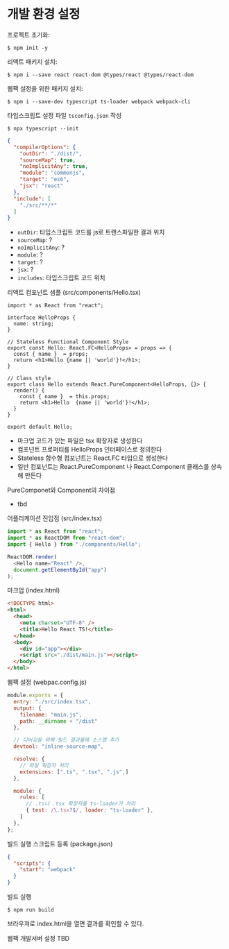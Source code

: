 # 개발 환경 설정

프로젝트 초기화:
```
$ npm init -y
```

리액트 패키지 설치: 

```
$ npm i --save react react-dom @types/react @types/react-dom
```

웹팩 설정을 위한 패키지 설치:

```
$ npm i --save-dev typescript ts-loader webpack webpack-cli
```

타입스크립트 설정 파일 `tsconfig.json` 작성

```
$ npx typescript --init
```


```json
{ 
  "compilerOptions": { 
    "outDir": "./dist/", 
    "sourceMap": true, 
    "noImplicitAny": true, 
    "module": "commonjs", 
    "target": "es6", 
    "jsx": "react" 
  }, 
  "include": [ 
    "./src/**/*" 
  ] 
}
```

* `outDir`: 타입스크립트 코드를 js로 트랜스파일한 결과 위치
* `sourceMap`: ?
* `noImplicitAny`: ?
* `module`: ?
* `target`: ?
* `jsx`: ?
* `includes`: 타입스크립트 코드 위치 

리액트 컴포넌트 샘플 (src/components/Hello.tsx)

```tsx
import * as React from "react";

interface HelloProps { 
  name: string; 
}

// Stateless Functional Component Style
export const Hello: React.FC<HelloProps> = props => {
  const { name }  = props;
  return <h1>Hello {name || 'world'}!</h1>;
}
  
// Class style 
export class Hello extends React.PureComponent<HelloProps, {}> { 
  render() { 
    const { name }  = this.props;
    return <h1>Hello  {name || 'world'}!</h1>; 
  } 
}

export default Hello;
```

* 마크업 코드가 있는 파일은 tsx 확장자로 생성한다
* 컴포넌트 프로퍼티를 HelloProps 인터페이스로 정의한다
* Stateless 함수형 컴포넌트는 React.FC 타입으로 생성한다
* 일반 컴포넌트는 React.PureComponent 나 React.Component 클래스를 상속해 만든다 

PureComponet와 Component의 차이점 
* tbd


어플리케이션 진입점 (src/index.tsx)

```ts
import * as React from "react"; 
import * as ReactDOM from "react-dom"; 
import { Hello } from "./components/Hello"; 

ReactDOM.render( 
  <Hello name="React" />,
  document.getElementById("app") 
);
```

마크업 (index.html)

```html
<!DOCTYPE html>
<html>
  <head>
    <meta charset="UTF-8" />
    <title>Hello React TS!</title>
  </head>
  <body>
    <div id="app"></div>
    <script src="./dist/main.js"></script>
  </body>
</html>
```

웹팩 설정 (webpac.config.js)

```js
module.exports = {
  entry: "./src/index.tsx",
  output: {
    filename: "main.js",
    path: __dirname + "/dist"
  },

  // 디버깅을 위해 빌드 결과물에 소스맵 추가 
  devtool: "inline-source-map",

  resolve: {
    // 파일 확장자 처리
    extensions: [".ts", ".tsx", ".js",]
  },

  module: {
    rules: [
      // .ts나 .tsx 확장자를 ts-loader가 처리 
      { test: /\.tsx?$/, loader: "ts-loader" },
    ]
  },
};
```

빌드 실행 스크립트 등록 (package.json)

```json
{
  "scripts": {
    "start": "webpack"
  }
}
```

빌드 실행

```
$ npm run build
```

브라우져로 index.html을 열면 결과를 확인할 수 있다.
![]()

웹팩 개발서버 설정
TBD
